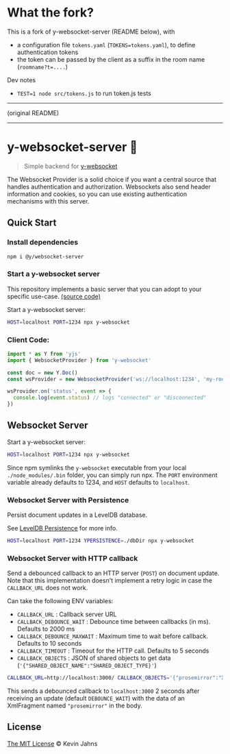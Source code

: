
# What the fork?

This is a fork of y-websocket-server (README below), with

- a configuration file `tokens.yaml` (`TOKENS=tokens.yaml`), to define authentication tokens
- the token can be passed by the client as a suffix in the room name (`roomname?t=....`)

Dev notes

- `TEST=1 node src/tokens.js` to run token.js tests

---

(original README)

---

# y-websocket-server :tophat:
> Simple backend for [y-websocket](https://github.com/yjs/y-websocket)

The Websocket Provider is a solid choice if you want a central source that
handles authentication and authorization. Websockets also send header
information and cookies, so you can use existing authentication mechanisms with
this server.

## Quick Start

### Install dependencies

```sh
npm i @y/websocket-server
```

### Start a y-websocket server

This repository implements a basic server that you can adopt to your specific use-case. [(source code)](./src/)

Start a y-websocket server:

```sh
HOST=localhost PORT=1234 npx y-websocket
```

### Client Code:

```js
import * as Y from 'yjs'
import { WebsocketProvider } from 'y-websocket'

const doc = new Y.Doc()
const wsProvider = new WebsocketProvider('ws://localhost:1234', 'my-roomname', doc)

wsProvider.on('status', event => {
  console.log(event.status) // logs "connected" or "disconnected"
})
```

## Websocket Server

Start a y-websocket server:

```sh
HOST=localhost PORT=1234 npx y-websocket
```

Since npm symlinks the `y-websocket` executable from your local `./node_modules/.bin` folder, you can simply run npx. The `PORT` environment variable already defaults to 1234, and `HOST` defaults to `localhost`.

### Websocket Server with Persistence

Persist document updates in a LevelDB database.

See [LevelDB Persistence](https://github.com/yjs/y-leveldb) for more info.

```sh
HOST=localhost PORT=1234 YPERSISTENCE=./dbDir npx y-websocket
```

### Websocket Server with HTTP callback

Send a debounced callback to an HTTP server (`POST`) on document update. Note that this implementation doesn't implement a retry logic in case the `CALLBACK_URL` does not work.

Can take the following ENV variables:

* `CALLBACK_URL` : Callback server URL
* `CALLBACK_DEBOUNCE_WAIT` : Debounce time between callbacks (in ms). Defaults to 2000 ms
* `CALLBACK_DEBOUNCE_MAXWAIT` : Maximum time to wait before callback. Defaults to 10 seconds
* `CALLBACK_TIMEOUT` : Timeout for the HTTP call. Defaults to 5 seconds
* `CALLBACK_OBJECTS` : JSON of shared objects to get data (`'{"SHARED_OBJECT_NAME":"SHARED_OBJECT_TYPE}'`)

```sh
CALLBACK_URL=http://localhost:3000/ CALLBACK_OBJECTS='{"prosemirror":"XmlFragment"}' npm start
```
This sends a debounced callback to `localhost:3000` 2 seconds after receiving an update (default `DEBOUNCE_WAIT`) with the data of an XmlFragment named `"prosemirror"` in the body.

## License

[The MIT License](./LICENSE) © Kevin Jahns

